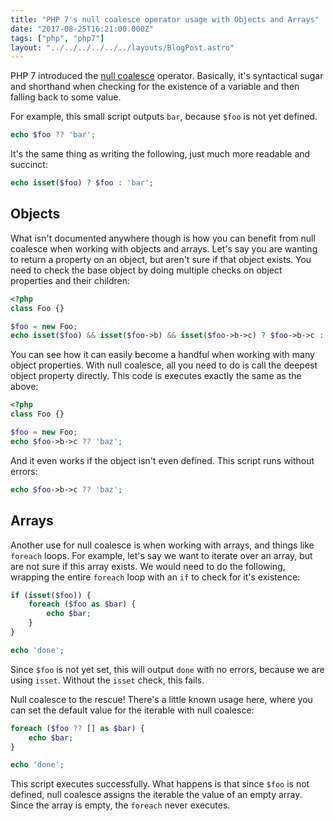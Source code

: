 ```yaml
---
title: "PHP 7's null coalesce operator usage with Objects and Arrays"
date: "2017-08-25T16:21:00.000Z"
tags: ["php", "php7"]
layout: "../../../../../../layouts/BlogPost.astro"
---
```


PHP 7 introduced the <a href="https://wiki.php.net/rfc/isset_ternary" target="_blank">null coalesce</a> operator. Basically, it's syntactical sugar and shorthand when checking for the existence of a variable and then falling back to some value.

For example, this small script outputs `bar`, because `$foo` is not yet defined.

```php
echo $foo ?? 'bar';
```

It's the same thing as writing the following, just much more readable and succinct:

```php
echo isset($foo) ? $foo : 'bar';
```

## Objects

What isn't documented anywhere though is how you can benefit from null coalesce when working with objects and arrays. Let's say you are wanting to return a property on an object, but aren't sure if that object exists. You need to check the base object by doing multiple checks on object properties and their children: 

```php
<?php
class Foo {}

$foo = new Foo;
echo isset($foo) && isset($foo->b) && isset($foo->b->c) ? $foo->b->c : 'baz';
```

You can see how it can easily become a handful when working with many object properties. With null coalesce, all you need to do is call the deepest object property directly. This code is executes exactly the same as the above:

```php
<?php
class Foo {}

$foo = new Foo;
echo $foo->b->c ?? 'baz';
```

And it even works if the object isn't even defined. This script runs without errors:

```php
echo $foo->b->c ?? 'baz';
```

## Arrays

Another use for null coalesce is when working with arrays, and things like `foreach` loops. For example, let's say we want to iterate over an array, but are not sure if this array exists. We would need to do the following, wrapping the entire `foreach` loop with an `if` to check for it's existence:

```php
if (isset($foo)) {
    foreach ($foo as $bar) {
        echo $bar;
    }
}

echo 'done';
```

Since `$foo` is not yet set, this will output `done` with no errors, because we are using `isset`. Without the `isset` check, this fails.

Null coalesce to the rescue! There's a little known usage here, where you can set the default value for the iterable with null coalesce:

```php
foreach ($foo ?? [] as $bar) {
    echo $bar;
}

echo 'done';
```

This script executes successfully. What happens is that since `$foo` is not defined, null coalesce assigns the iterable the value of an empty array. Since the array is empty, the `foreach` never executes.
